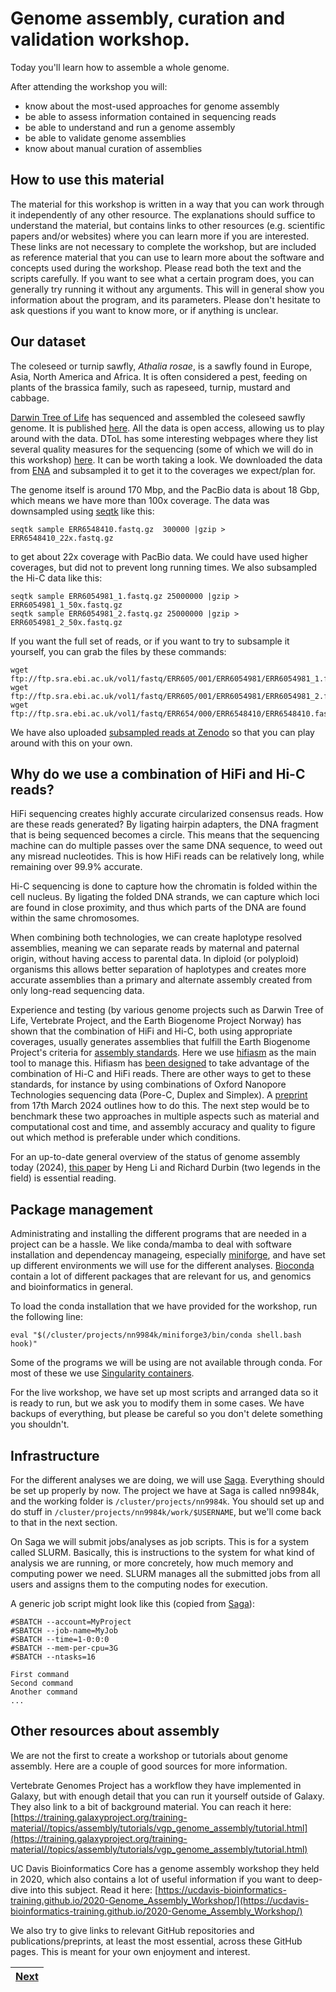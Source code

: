 # Genome assembly, curation and validation workshop.

Today you'll learn how to assemble a whole genome.

After attending the workshop you will:
- know about the most-used approaches for genome assembly
- be able to assess information contained in sequencing reads
- be able to understand and run a genome assembly
- be able to validate genome assemblies
- know about manual curation of assemblies

## How to use this material
The material for this workshop is written in a way that you can work through it independently of any other resource. The explanations should suffice to understand the material, but contains links to other resources (e.g. scientific papers and/or websites) where you can learn more if you are interested. These links are not necessary to complete the workshop, but are included as reference material that you can use to learn more about the software and concepts used during the workshop. 
Please read both the text and the scripts carefully. If you want to see what a certain program does, you can generally try running it without any arguments. This will in general show you information about the program, and its parameters. Please don't hesitate to ask questions if you want to know more, or if anything is unclear.

## Our dataset

The coleseed or turnip sawfly, *Athalia rosae*, is a sawfly found in Europe, Asia, North America and Africa. It is often considered a pest, feeding on plants of the brassica family, such as rapeseed, turnip, mustard and cabbage. 

[Darwin Tree of Life](https://www.darwintreeoflife.org) has sequenced and assembled the coleseed sawfly genome. It is published [here](https://wellcomeopenresearch.org/articles/8-87). All the data is open access, allowing us to play around with the data. DToL has some interesting webpages where they list several quality measures for the sequencing (some of which we will do in this workshop) [here](https://tolqc.cog.sanger.ac.uk/darwin/insects/Athalia_rosae/). It can be worth taking a look. We downloaded the data from [ENA](https://www.ebi.ac.uk/ena/browser/view/GCA_917208135) and subsampled it to get it to the coverages we expect/plan for. 

The genome itself is around 170 Mbp, and the PacBio data is about 18 Gbp, which means we have more than 100x coverage. The data was downsampled using [seqtk](https://github.com/lh3/seqtk) like this:
```
seqtk sample ERR6548410.fastq.gz  300000 |gzip > ERR6548410_22x.fastq.gz
```
to get about 22x coverage with PacBio data. We could have used higher coverages, but did not to prevent long running times. We also subsampled the Hi-C data like this:
```
seqtk sample ERR6054981_1.fastq.gz 25000000 |gzip > ERR6054981_1_50x.fastq.gz
seqtk sample ERR6054981_2.fastq.gz 25000000 |gzip > ERR6054981_2_50x.fastq.gz
```
If you want the full set of reads, or if you want to try to subsample it yourself, you can grab the files by these commands:
```
wget ftp://ftp.sra.ebi.ac.uk/vol1/fastq/ERR605/001/ERR6054981/ERR6054981_1.fastq.gz
wget ftp://ftp.sra.ebi.ac.uk/vol1/fastq/ERR605/001/ERR6054981/ERR6054981_2.fastq.gz
wget ftp://ftp.sra.ebi.ac.uk/vol1/fastq/ERR654/000/ERR6548410/ERR6548410.fastq.gz
```
We have also uploaded [subsampled reads at Zenodo](https://doi.org/10.5281/zenodo.10867805) so that you can play around with this on your own.

## Why do we use a combination of HiFi and Hi-C reads? 

HiFi sequencing creates highly accurate circularized consensus reads. How are these reads generated? By ligating hairpin adapters, the DNA fragment that is being sequenced becomes a circle. This means that the sequencing machine can do multiple passes over the same DNA sequence, to weed out any misread nucleotides. This is how HiFi reads can be relatively long, while remaining over 99.9% accurate. 

Hi-C sequencing is done to capture how the chromatin is folded within the cell nucleus. By ligating the folded DNA strands, we can capture which loci are found in close proximity, and thus which parts of the DNA are found within the same chromosomes.

When combining both technologies, we can create haplotype resolved assemblies, meaning we can separate reads by maternal and paternal origin, without having access to parental data. In diploid (or polyploid) organisms this allows better separation of haplotypes and creates more accurate assemblies than a primary and alternate assembly created from only long-read sequencing data. 

Experience and testing (by various genome projects such as Darwin Tree of Life, Vertebrate Project, and the Earth Biogenome Project Norway) has shown that the combination of HiFi and Hi-C, both using appropriate coverages, usually generates assemblies that fulfill the Earth Biogenome Project's criteria for [assembly standards](https://www.earthbiogenome.org/assembly-standards). Here we use [hifiasm](https://github.com/chhylp123/hifiasm) as the main tool to manage this. Hifiasm has [been designed](https://doi.org/10.1038/s41587-022-01261-x) to take advantage of the combination of Hi-C and HiFi reads. There are other ways to get to these standards, for instance by using combinations of Oxford Nanopore Technologies sequencing data (Pore-C, Duplex and Simplex). A [preprint](https://www.biorxiv.org/content/10.1101/2024.03.15.585294v1) from 17th March 2024 outlines how to do this. The next step would be to benchmark these two approaches in multiple aspects such as material and computational cost and time, and assembly accuracy and quality to figure out which method is preferable under which conditions.

For an up-to-date general overview of the status of genome assembly today (2024), [this paper](https://arxiv.org/abs/2308.07877) by Heng Li and Richard Durbin (two legends in the field) is essential reading.

## Package management

Administrating and installing the different programs that are needed in a project can be a hassle. We like conda/mamba to deal with software installation and dependencay manageing, especially [miniforge](https://github.com/conda-forge/miniforge), and have set up different environments we will use for the different analyses. [Bioconda](https://bioconda.github.io) contain a lot of different packages that are relevant for us, and genomics and bioinformatics in general.

To load the conda installation that we have provided for the workshop, run the following line:

```
eval "$(/cluster/projects/nn9984k/miniforge3/bin/conda shell.bash hook)" 
```

Some of the programs we will be using are not available through conda. For most of these we use [Singularity containers](https://docs.sylabs.io/guides/3.5/user-guide/introduction.html). 

For the live workshop, we have set up most scripts and arranged data so it is ready to run, but we ask you to modify them in some cases. We have backups of everything, but please be careful so you don't delete something you shouldn't.

## Infrastructure

For the different analyses we are doing, we will use [Saga](https://documentation.sigma2.no/hpc_machines/saga.html). Everything should be set up properly by now. The project we have at Saga is called nn9984k, and the working folder is `/cluster/projects/nn9984k`. You should set up and do stuff in `/cluster/projects/nn9984k/work/$USERNAME`, but we'll come back to that in the next section.

On Saga we will submit jobs/analyses as job scripts. This is for a system called SLURM. Basically, this is instructions to the system for what kind of analysis we are running, or more concretely, how much memory and computing power we need. SLURM manages all the submitted jobs from all users and assigns them to the computing nodes for execution.

A generic job script might look like this (copied from [Saga](https://documentation.sigma2.no/hpc_machines/saga.html)):
```
#SBATCH --account=MyProject
#SBATCH --job-name=MyJob
#SBATCH --time=1-0:0:0
#SBATCH --mem-per-cpu=3G
#SBATCH --ntasks=16

First command
Second command
Another command
...
```
## Other resources about assembly

We are not the first to create a workshop or tutorials about genome assembly. Here are a couple of good sources for more information.

Vertebrate Genomes Project has a workflow they have implemented in Galaxy, but with enough detail that you can run it yourself outside of Galaxy. They also link to a bit of background material. You can reach it here: 
[https://training.galaxyproject.org/training-material//topics/assembly/tutorials/vgp_genome_assembly/tutorial.html](https://training.galaxyproject.org/training-material//topics/assembly/tutorials/vgp_genome_assembly/tutorial.html)

UC Davis Bioinformatics Core has a genome assembly workshop they held in 2020, which also contains a lot of useful information if you want to deep-dive into this subject. Read it here: [https://ucdavis-bioinformatics-training.github.io/2020-Genome_Assembly_Workshop/](https://ucdavis-bioinformatics-training.github.io/2020-Genome_Assembly_Workshop/)

We also try to give links to relevant GitHub repositories and publications/preprints, at least the most essential, across these GitHub pages. This is meant for your own enjoyment and interest. 


|[Next](https://github.com/ebp-nor/workshop-2024/blob/main/day1_genome_assembly/01_GenomeScope2.md)|
|---|
